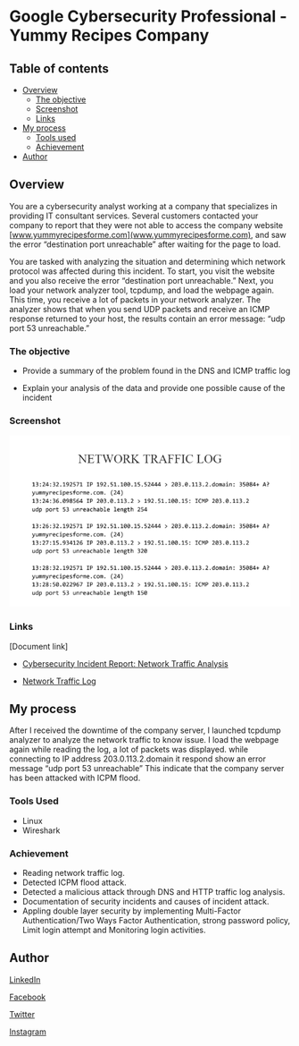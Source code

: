 # Google Cybersecurity Professional - Yummy Recipes Company

## Table of contents

- [Overview](#overview)
  - [The objective](#the-objective)
  - [Screenshot](#screenshot)
  - [Links](#links)
- [My process](#my-process)
  - [Tools used](#tools-used)
  - [Achievement](#achievement)
- [Author](#author)

## Overview

You are a cybersecurity analyst working at a company that specializes in providing IT consultant services. Several customers contacted your company to report that they were not able to access the company website [www.yummyrecipesforme.com](www.yummyrecipesforme.com), and saw the error “destination port unreachable” after waiting for the page to load.

You are tasked with analyzing the situation and determining which network protocol was affected during this incident. To start, you visit the website and you also receive the error “destination port unreachable.” Next, you load your network analyzer tool, tcpdump, and load the webpage again. This time, you receive a lot of packets in your network analyzer. The analyzer shows that when you send UDP packets and receive an ICMP response returned to your host, the results contain an error message: “udp port 53 unreachable.”

### The objective

- Provide a summary of the problem found in the DNS and ICMP traffic log

- Explain your analysis of the data and provide one possible cause of the incident

### Screenshot

![network traffic log image](../Image/Network%20traffic%20log.png)

### Links

[Document link]

- [Cybersecurity Incident Report: Network Traffic Analysis](https://docs.google.com/document/d/1gvwQR5DRX-_E4_hUMjhW_3LUxEXwB_8G5nF9br3TUtQ/edit?usp=drive_link&resourcekey=0-nIu_GTk9V03mh-uMb-B-GA)

- [Network Traffic Log](https://docs.google.com/document/d/1lCLnx0bigOZwH0Jp8uUBx5O4Gy5yqxjQDc5GFo_XWko/edit?usp=drive_link)

## My process

After I received the downtime of the company server, I launched tcpdump analyzer to analyze the network traffic to know issue. I load the webpage again while reading the log, a lot of packets was displayed.
while connecting to IP address 203.0.113.2.domain it respond show an error message “udp port 53 unreachable”
This indicate that the company server has been attacked with ICPM flood.

### Tools Used

- Linux
- Wireshark

### Achievement

- Reading network traffic log.
- Detected ICPM flood attack.
- Detected a malicious attack through DNS and HTTP traffic log analysis.
- Documentation of security incidents and causes of incident attack.
- Appling double layer security by implementing Multi-Factor Authentication/Two Ways Factor Authentication, strong password policy, Limit login attempt and Monitoring login activities.

## Author

[LinkedIn](www.linkedin.com/in/olagoke-holo)

[Facebook](https://web.facebook.com/olagoke.holo.3/)

[Twitter](https://twitter.com/olarragoken)

[Instagram](https://www.instagram.com/holoolagoke/)
